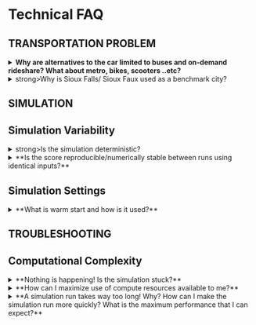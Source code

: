# Technical FAQ


## TRANSPORTATION PROBLEM
<details>
<summary><strong>Why are alternatives to the car limited to buses and on-demand rideshare? What about metro, bikes, scooters ..etc?</strong></summary>
<br>
to be filled
</details>


<details>
<summary>strong>Why is Sioux Falls/ Sioux Faux used as a benchmark city?</strong></summary>
<br>
to be filled
</details>

## SIMULATION

## Simulation Variability

<details>
<summary>strong>Is the simulation deterministic?</strong></summary>
<br>
to be filled
</details>

<details>
<summary>**Is the score reproducible/numerically stable between runs using identical inputs?**</summary>
<br>
to be filled
</details>

## Simulation Settings

<details>
<summary>**What is warm start and how is it used?**</summary>
<br>
to be filled
</details>



## TROUBLESHOOTING
## Computational Complexity

<details>
<summary>**Nothing is happening! Is the simulation stuck?**</summary>
<br>
to be filled
</details>

<details>
<summary>**How can I maximize use of compute resources available to me?**</summary>
<br>
to be filled
</details>

<details>
<summary>**A simulation run takes way too long! Why? How can I make the simulation run more quickly? What is the maximum performance that I can expect?**</summary>
<br>
to be filled
</details>


